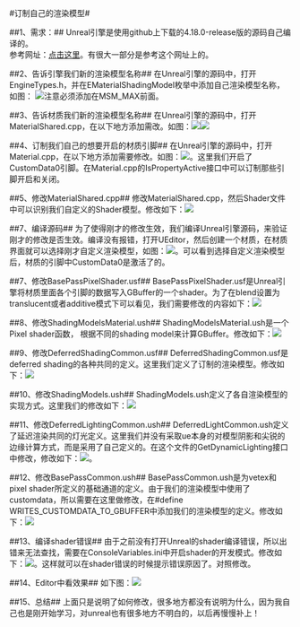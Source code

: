 #订制自己的渲染模型#
<p>

##1、需求：##
Unreal引擎是使用github上下载的4.18.0-release版的源码自己编译的。  
参考网址：[点击这里](https://blog.felixkate.net/category/ue4/)。有很大一部分是参考这个网址上的。  
<p>

##2、告诉引擎我们新的渲染模型名称##
在Unreal引擎的源码中，打开EngineTypes.h，并在EMaterialShadingModel枚举中添加自己渲染模型名称，如图：
![](AddShadingModelName.png)注意必须添加在MSM_MAX前面。
<P>

##3、告诉材质我们新的渲染模型名称##
在Unreal引擎的源码中，打开MaterialShared.cpp，在以下地方添加需改。如图：![](AddShadingModelInMaterialShader_1.png)![](AddShadingModelInMaterialShader_2.png)
<p>

##4、订制我们自己的想要开启的材质引脚##
在Unreal引擎的源码中，打开Material.cpp，在以下地方添加需要修改。如图：![](AddShadingModelEnablePins.png)。这里我们开启了CustomData0引脚。在Material.cpp的IsPropertyActive接口中可以订制那些引脚开启和关闭。
<p>

##5、修改MaterialShared.cpp##
修改MaterialShared.cpp，然后Shader文件中可以识别我们自定义的Shader模型。修改如下：![](AddShadingModelChangeMaterialSharedCPP.png)

##7、编译源码##
为了使得刚才的修改生效，我们编译Unreal引擎源码，来验证刚才的修改是否生效。编译没有报错，打开UEditor，然后创建一个材质，在材质界面就可以选择刚才自定义渲染模型，如图：![](AddShadingModelEditorShowModel.png)。可以看到选择自定义渲染模型后，材质的引脚中CustomData0是激活了的。
<p>

##7、修改BasePassPixelShader.usf##
BasePassPixelShader.usf是Unreal引擎将材质里面各个引脚的数据写入GBuffer的一个shader。为了在blend设置为translucent或者additive模式下可以看见，我们需要修改的内容如下：![](AddShadingModelBasePassPixelShaderChange.png)
<p>

##8、修改ShadingModelsMaterial.ush##
ShadingModelsMaterial.ush是一个Pixel shader函数， 根据不同的shading model来计算GBuffer。修改如下：![](AddShadingModelChangeShadingModelsMaterial.png)
<p>

##9、修改DeferredShadingCommon.usf##
DeferredShadingCommon.usf是deferred shading的各种共同的定义。这里我们定义了订制的渲染模型。修改如下：![](AddShadingModelChangeDeferredShadingCommon.png)
<p>

##10、修改ShadingModels.ush##
ShadingModels.ush定义了各自渲染模型的实现方式。这里我们的修改如下：![](AddShadingModelChangeShadingModels.png)
<p>

##11、修改DeferredLightingCommon.ush##
DeferredLightCommon.ush定义了延迟渲染共同的灯光定义。这里我们并没有采取ue本身的对模型阴影和尖锐的边缘计算方式，而是采用了自己定义的。在这个文件的GetDynamicLighting接口中修改，修改如下：![](AddShadingModelChangeDeferredLightingCommon.png)。
<p>

##12、修改BasePassCommon.ush##
BasePassCommon.ush是为vetex和pixel shader所定义的基础通道的定义。由于我们的渲染模型中使用了customdata，所以需要在这里做修改，在#define WRITES_CUSTOMDATA_TO_GBUFFER中添加我们的渲染模型的定义。修改如下：![](AddShadingModelChangeBasePassCommon.png)

##13、编译shader错误##
由于之前没有打开Unreal的shader编译错误，所以出错来无法查找，需要在ConsoleVariables.ini中开启shader的开发模式。修改如下：![](AddShadingModelChangeConsoleVaribales.ini.png)。这样就可以在shader错误的时候提示错误原因了。对照修改。
<p>

##14、Editor中看效果##
如下图：![](AddShadingModelInEnditorShow_1.png)
<p>

##15、总结##
上面只是说明了如何修改，很多地方都没有说明为什么，因为我自己也是刚开始学习，对unreal也有很多地方不明白的，以后再慢慢补上！


